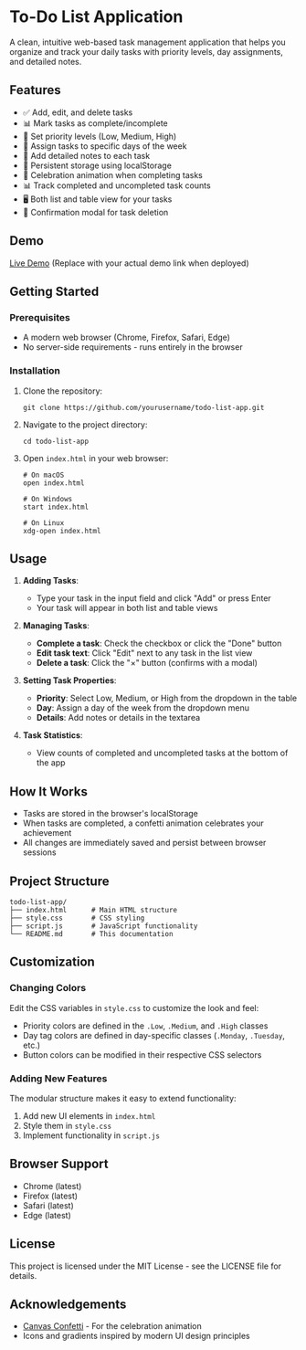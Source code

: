 # To-Do List Application

A clean, intuitive web-based task management application that helps you organize and track your daily tasks with priority levels, day assignments, and detailed notes.

## Features

- ✅ Add, edit, and delete tasks
- 📊 Mark tasks as complete/incomplete
- 🚩 Set priority levels (Low, Medium, High)
- 📅 Assign tasks to specific days of the week
- 📝 Add detailed notes to each task
- 🔄 Persistent storage using localStorage
- 🎉 Celebration animation when completing tasks
- 📊 Track completed and uncompleted task counts
- 🖥️ Both list and table view for your tasks
- 🔐 Confirmation modal for task deletion

## Demo

[Live Demo](#) (Replace with your actual demo link when deployed)

## Getting Started

### Prerequisites

- A modern web browser (Chrome, Firefox, Safari, Edge)
- No server-side requirements - runs entirely in the browser

### Installation

1. Clone the repository:
   ```
   git clone https://github.com/yourusername/todo-list-app.git
   ```

2. Navigate to the project directory:
   ```
   cd todo-list-app
   ```

3. Open `index.html` in your web browser:
   ```
   # On macOS
   open index.html
   
   # On Windows
   start index.html
   
   # On Linux
   xdg-open index.html
   ```

## Usage

1. **Adding Tasks**:
   - Type your task in the input field and click "Add" or press Enter
   - Your task will appear in both list and table views

2. **Managing Tasks**:
   - **Complete a task**: Check the checkbox or click the "Done" button
   - **Edit task text**: Click "Edit" next to any task in the list view
   - **Delete a task**: Click the "×" button (confirms with a modal)

3. **Setting Task Properties**:
   - **Priority**: Select Low, Medium, or High from the dropdown in the table
   - **Day**: Assign a day of the week from the dropdown menu
   - **Details**: Add notes or details in the textarea

4. **Task Statistics**:
   - View counts of completed and uncompleted tasks at the bottom of the app

## How It Works

- Tasks are stored in the browser's localStorage
- When tasks are completed, a confetti animation celebrates your achievement
- All changes are immediately saved and persist between browser sessions

## Project Structure

```
todo-list-app/
├── index.html      # Main HTML structure
├── style.css       # CSS styling
├── script.js       # JavaScript functionality
└── README.md       # This documentation
```

## Customization

### Changing Colors

Edit the CSS variables in `style.css` to customize the look and feel:

- Priority colors are defined in the `.Low`, `.Medium`, and `.High` classes
- Day tag colors are defined in day-specific classes (`.Monday`, `.Tuesday`, etc.)
- Button colors can be modified in their respective CSS selectors

### Adding New Features

The modular structure makes it easy to extend functionality:

1. Add new UI elements in `index.html`
2. Style them in `style.css`
3. Implement functionality in `script.js`

## Browser Support

- Chrome (latest)
- Firefox (latest)
- Safari (latest)
- Edge (latest)

## License

This project is licensed under the MIT License - see the LICENSE file for details.

## Acknowledgements

- [Canvas Confetti](https://github.com/catdad/canvas-confetti) - For the celebration animation
- Icons and gradients inspired by modern UI design principles
